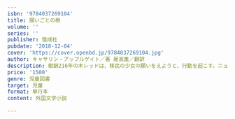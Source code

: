 ```yaml
---
isbn: '9784037269104'
title: 願いごとの樹
volume: ''
series: ''
publisher: 偕成社
pubdate: '2018-12-04'
cover: 'https://cover.openbd.jp/9784037269104.jpg'
author: キャサリン・アップルゲイト／著 尾高薫／翻訳
description: 樹齢216年の木レッドは、移民の少女の願いをえようと、行動を起こす。ニューベリー賞作家による、友情・思いやり・希望の物語。
price: '1500'
genre: 児童図書
target: 児童
format: 単行本
content: 外国文学小説

---
```


